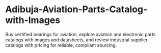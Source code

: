 # Adibuja-Aviation-Parts-Catalog-with-Images
Buy certified bearings for aviation, explore aviation and electronic parts catalogs with images and datasheets, and review industrial supplier catalogs with pricing for reliable, compliant sourcing.
